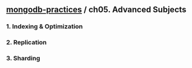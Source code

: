 ## [mongodb-practices](https://github.com/kickscar-db/mongodb-practices) / ch05. Advanced Subjects

### 1. Indexing & Optimization
### 2. Replication
### 3. Sharding